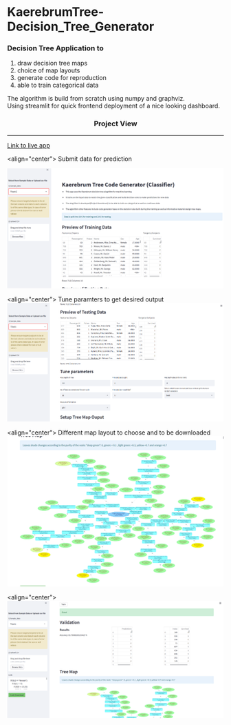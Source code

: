 # KaerebrumTree-Decision_Tree_Generator
### Decision Tree Application to 
1.  draw decision tree maps 
2.  choice of map layouts
3.  generate code for reproduction
4.  able to train categorical data


The algorithm is build from scratch using numpy and graphviz.\
Using streamlit for quick frontend deployment of a nice looking dashboard.

<h3 align="center">Project View</h1>

***
[Link to live app](https://kaerubrumtree.herokuapp.com/)


<align="center"> Submit data for prediction </h1>

![alt text](Tree_data.PNG "data")

<align="center"> Tune paramters to get desired output </h1>
![alt text](tree_params.PNG "params")

<align="center"> Different map layout to choose and to be downloaded </h1>
![alt text](Tree_map.PNG "map")

<align="center">  </h1>
![alt text](tree_report.PNG "report")

